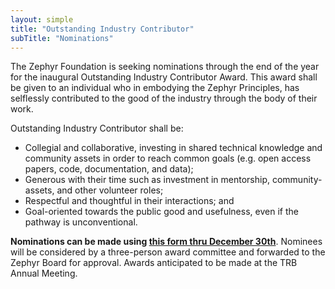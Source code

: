 ```yaml
---
layout: simple
title: "Outstanding Industry Contributor"
subTitle: "Nominations"
---
```


The Zephyr Foundation is seeking nominations through the end of the year for the inaugural Outstanding Industry Contributor Award.  This award shall be given to an individual who in embodying the Zephyr Principles, has selflessly contributed to the good of the industry through the body of their work.

Outstanding Industry Contributor shall be:

 - Collegial and collaborative, investing in shared technical knowledge and community assets in order to reach common goals (e.g. open access papers, code, documentation, and data);  
 - Generous with their time such as investment in mentorship, community-assets, and other volunteer roles;  
 - Respectful and thoughtful in their interactions; and  
 - Goal-oriented towards the public good and usefulness, even if the pathway is unconventional.

**Nominations can be made using [this form thru December 30th](https://goo.gl/forms/A0e1rd7bOfgN1Au83)**. Nominees will be considered by a three-person award committee and forwarded to the Zephyr Board for approval.  Awards anticipated to be made at the TRB Annual Meeting.

